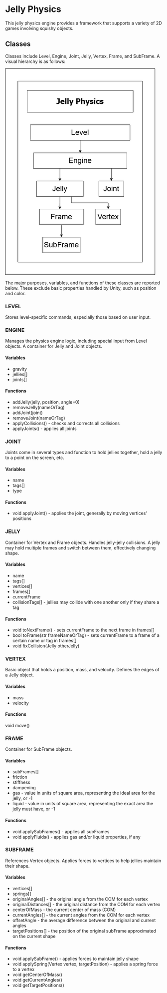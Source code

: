 # Jelly Physics
This jelly physics engine provides a framework that supports a variety of 2D games involving squishy objects.

## Classes
Classes include Level, Engine, Joint, Jelly, Vertex, Frame, and SubFrame. A visual hierarchy is as follows:

![alt text](<Jelly Physics Hierarchy.png>)

The major purposes, variables, and functions of these classes are reported below. These exclude basic properties handled by Unity, such as position and color.

### LEVEL
Stores level-specific commands, especially those based on user input.

### ENGINE
Manages the physics engine logic, including special input from Level objects. A container for Jelly and Joint objects.

#### Variables
* gravity
* jellies[]
* joints[]

#### Functions
* addJelly(jelly, position, angle=0)
* removeJelly(nameOrTag)
* addJoint(joint)
* removeJoint(nameOrTag)
* applyCollisions() - checks and corrects all collisions
* applyJoints() - applies all joints

### JOINT
Joints come in several types and function to hold jellies together, hold a jelly to a point on the screen, etc.

#### Variables
* name
* tags[]
* type

#### Functions
* void applyJoint() - applies the joint, generally by moving vertices' positions

### JELLY
Container for Vertex and Frame objects. Handles jelly-jelly collisions. A jelly may hold multiple frames and switch between them, effectively changing shape.

#### Variables
* name
* tags[]
* vertices[]
* frames[]
* currentFrame
* collisionTags[] - jellies may collide with one another only if they share a tag

#### Functions
* void toNextFrame() - sets currentFrame to the next frame in frames[]
* bool toFrame(str frameNameOrTag) - sets currentFrame to a frame of a certain name or tag in frames[]
* void fixCollision(Jelly otherJelly)

### VERTEX
Basic object that holds a position, mass, and velocity. Defines the edges of a Jelly object.

#### Variables
* mass
* velocity

#### Functions
void move()

### FRAME
Container for SubFrame objects.

#### Variables
* subFrames[]
* friction
* stiffness
* dampening
* gas - value in units of square area, representing the ideal area for the jelly, or -1
* liquid - value in units of square area, representing the exact area the jelly must have, or -1

#### Functions
* void applySubFrames() - applies all subFrames
* void applyFluids() - applies gas and/or liquid properties, if any

### SUBFRAME
References Vertex objects. Applies forces to vertices to help jellies maintain their shape.

#### Variables
* vertices[]
* springs[]
* originalAngles[] - the original angle from the COM for each vertex
* originalDistances[] - the original distance from the COM for each vertex
* centerOfMass - the current center of mass (COM)
* currentAngles[] - the current angles from the COM for each vertex
* offsetAngle - the average difference between the original and current angles
* targetPositions[] - the position of the original subFrame approximated on the current shape

#### Functions
* void applySubFrame() - applies forces to maintain jelly shape
* void applySpring(Vertex vertex, targetPosition) - applies a spring force to a vertex
* void getCenterOfMass()
* void getCurrentAngles()
* void getTargetPositions()